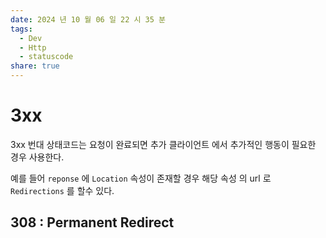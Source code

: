 ```yaml
---
date: 2024 년 10 월 06 일 22 시 35 분
tags:
  - Dev
  - Http
  - statuscode
share: true
---
```

# 3xx 

 3xx 번대 상태코드는 요청이 완료되면 추가 클라이언트 에서 추가적인 행동이 필요한 경우 사용한다. 

예를 들어 `reponse` 에 `Location` 속성이 존재할 경우 해당 속성 의 url 로 ` Redirections` 를 할수 있다.

## 308 : Permanent Redirect 

